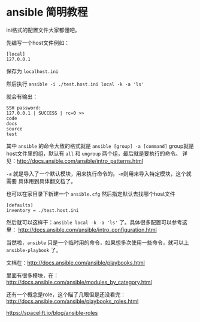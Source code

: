 # ansible 简明教程

ini格式的配置文件大家都懂吧。

先编写一个host文件例如：

```
[local]
127.0.0.1
```

保存为 `localhost.ini`

然后执行 `ansible -i ./test.host.ini local -k -a 'ls'`

就会有输出：

```
SSH password: 
127.0.0.1 | SUCCESS | rc=0 >>
code
docs
source
test

```

其中 `ansible` 的命令大致的格式就是 `ansible [group] -a [command]`
group就是host文件里的组，默认有 `all` 和 `ungroup` 两个组，最后就是要执行的命令。
详见：http://docs.ansible.com/ansible/intro_patterns.html

`-a` 就是导入了一个默认模块，用来执行命令的。`-m`则用来导入特定模块，这个就需要
具体用到具体翻文档了。

也可以在家目录下新建一个 `ansible.cfg` 然后指定默认去找哪个host文件

```
[defaults]
inventory = ./test.host.ini
```

然后就可以这样干：`ansible local -k -a 'ls'` 了。具体很多配置可以参考这里：
http://docs.ansible.com/ansible/intro_configuration.html

当然啦，`ansible` 只是一个临时用的命令，如果想多次使用一些命令，就可以上 `ansible-playbook`
了。

文档在：http://docs.ansible.com/ansible/playbooks.html

里面有很多模块，在：http://docs.ansible.com/ansible/modules_by_category.html

还有一个概念是role，这个瞄了几眼但是还没看完：http://docs.ansible.com/ansible/playbooks_roles.html

https://spacelift.io/blog/ansible-roles
